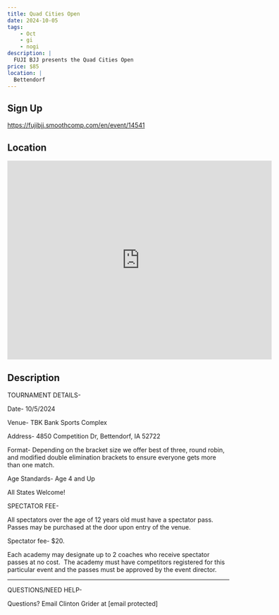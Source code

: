 ```yaml
---
title: Quad Cities Open
date: 2024-10-05
tags:
    - Oct
    - gi 
    - nogi 
description: |
  FUJI BJJ presents the Quad Cities Open
price: $85
location: |
  Bettendorf
---
```

## Sign Up
https://fujibjj.smoothcomp.com/en/event/14541

## Location
<iframe src="https://www.google.com/maps/embed?pb=!1m18!1m12!1m3!1d12345.6789!2d-90.4644643!3d41.5923704!2m3!1f0!2f0!3f0!3m2!1i1024!2i768!4f13.1!3m3!1m2!1s0x0%3A0x0!2z41.5923704!5e0!3m2!1sen!2sus!4v1234567890" width="600" height="450" style="border:0;" allowfullscreen="" loading="lazy"></iframe>

## Description
TOURNAMENT DETAILS- 


Date- 10/5/2024


Venue- TBK Bank Sports Complex


Address- 4850 Competition Dr, Bettendorf, IA 52722


Format- Depending on the bracket size we offer best of three, round robin, and modified double elimination brackets to ensure everyone gets more than one match.


Age Standards- Age 4 and Up


All States Welcome!


SPECTATOR FEE-


All spectators over the age of 12 years old must have a spectator pass.  Passes may be purchased at the door upon entry of the venue.



Spectator fee- $20.



Each academy may designate up to 2 coaches who receive spectator passes at no cost.  The academy must have competitors registered for this particular event and the passes must be approved by the event director.


_______________________________________________________________________________


QUESTIONS/NEED HELP-


Questions? Email Clinton Grider at [email protected]